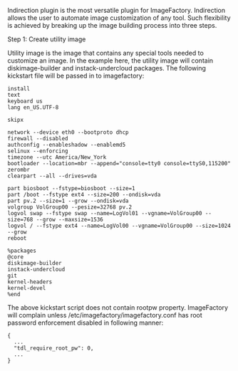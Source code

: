 Indirection plugin is the most versatile plugin for ImageFactory.  Indirection
allows the user to automate image customization of any tool.  Such flexibility 
is achieved by breaking up the image building process into three steps.

Step 1: Create utility image

Utility image is the image that contains any special tools needed to customize 
an image.  In the example here, the utility image will contain 
diskimage-builder and instack-undercloud packages.  The following kickstart
file will be passed in to imagefactory:

```
install
text
keyboard us
lang en_US.UTF-8

skipx

network --device eth0 --bootproto dhcp
firewall --disabled
authconfig --enableshadow --enablemd5
selinux --enforcing
timezone --utc America/New_York
bootloader --location=mbr --append="console=tty0 console=ttyS0,115200"
zerombr
clearpart --all --drives=vda

part biosboot --fstype=biosboot --size=1
part /boot --fstype ext4 --size=200 --ondisk=vda
part pv.2 --size=1 --grow --ondisk=vda
volgroup VolGroup00 --pesize=32768 pv.2
logvol swap --fstype swap --name=LogVol01 --vgname=VolGroup00 --size=768 --grow --maxsize=1536
logvol / --fstype ext4 --name=LogVol00 --vgname=VolGroup00 --size=1024 --grow
reboot

%packages
@core
diskimage-builder
instack-undercloud
git
kernel-headers
kernel-devel
%end
```

The above kickstart script does not contain rootpw property.  ImageFactory will
complain unless /etc/imagefactory/imagefactory.conf has root password
enforcement disabled in following manner:

```
{
  ...
  "tdl_require_root_pw": 0,
  ...
}
```
